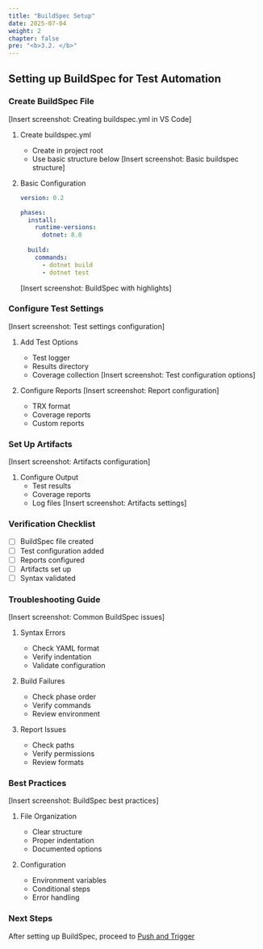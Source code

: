 ```yaml
---
title: "BuildSpec Setup"
date: 2025-07-04
weight: 2
chapter: false
pre: "<b>3.2. </b>"
---
```


## Setting up BuildSpec for Test Automation

### Create BuildSpec File
[Insert screenshot: Creating buildspec.yml in VS Code]
1. Create buildspec.yml
   - Create in project root
   - Use basic structure below
   [Insert screenshot: Basic buildspec structure]

2. Basic Configuration
   ```yaml
   version: 0.2
   
   phases:
     install:
       runtime-versions:
         dotnet: 8.0
     
     build:
       commands:
         - dotnet build
         - dotnet test
   ```
   [Insert screenshot: BuildSpec with highlights]

### Configure Test Settings
[Insert screenshot: Test settings configuration]
1. Add Test Options
   - Test logger
   - Results directory
   - Coverage collection
   [Insert screenshot: Test configuration options]

2. Configure Reports
   [Insert screenshot: Report configuration]
   - TRX format
   - Coverage reports
   - Custom reports

### Set Up Artifacts
[Insert screenshot: Artifacts configuration]
1. Configure Output
   - Test results
   - Coverage reports
   - Log files
   [Insert screenshot: Artifacts settings]

### Verification Checklist
- [ ] BuildSpec file created
- [ ] Test configuration added
- [ ] Reports configured
- [ ] Artifacts set up
- [ ] Syntax validated

### Troubleshooting Guide
[Insert screenshot: Common BuildSpec issues]
1. Syntax Errors
   - Check YAML format
   - Verify indentation
   - Validate configuration

2. Build Failures
   - Check phase order
   - Verify commands
   - Review environment

3. Report Issues
   - Check paths
   - Verify permissions
   - Review formats

### Best Practices
[Insert screenshot: BuildSpec best practices]
1. File Organization
   - Clear structure
   - Proper indentation
   - Documented options

2. Configuration
   - Environment variables
   - Conditional steps
   - Error handling

### Next Steps
After setting up BuildSpec, proceed to [Push and Trigger](../3.3-push-trigger/)
